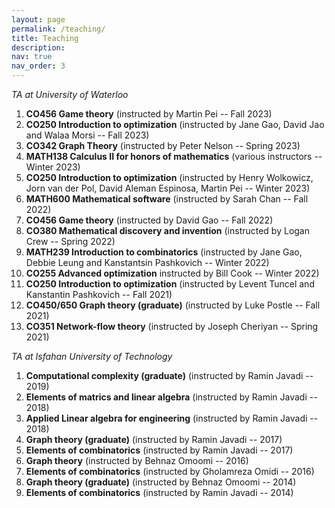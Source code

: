```yaml
---
layout: page
permalink: /teaching/
title: Teaching
description:
nav: true
nav_order: 3
---
```


_TA at University of Waterloo_


1. **CO456 Game theory** (instructed by Martin Pei -- Fall 2023)
2. **CO250 Introduction to optimization** (instructed by Jane Gao, David Jao and Walaa Morsi -- Fall 2023)
3. **CO342 Graph Theory** (instructed by Peter Nelson -- Spring 2023)
4. **MATH138 Calculus II for honors of mathematics** (various instructors -- Winter 2023)
5. **CO250 Introduction to optimization** (instructed by Henry Wolkowicz, Jorn van der Pol, David Aleman Espinosa, Martin Pei -- Winter 2023)
6. **MATH600 Mathematical software** (instructed by Sarah Chan -- Fall 2022)
7. **CO456 Game theory** (instructed by David Gao -- Fall 2022)
8. **CO380 Mathematical discovery and invention** (instructed by Logan Crew -- Spring 2022)
9. **MATH239 Introduction to combinatorics** (instructed by Jane Gao, Debbie Leung and Kanstantsin Pashkovich -- Winter 2022)
10. **CO255 Advanced optimization** instructed by Bill Cook -- Winter 2022)
11. **CO250 Introduction to optimization** (instructed by Levent Tuncel and Kanstantin Pashkovich -- Fall 2021)
12. **CO450/650 Graph theory (graduate)** (instructed by Luke Postle -- Fall 2021)
13. **CO351 Network-flow theory** (instructed by Joseph Cheriyan -- Spring 2021)


    

_TA at Isfahan University of Technology_

1. **Computational complexity (graduate)** (instructed by Ramin Javadi -- 2019)
2. **Elements of matrics and linear algebra** (instructed by Ramin Javadi -- 2018)
3. **Applied Linear algebra for engineering** (instructed by Ramin Javadi -- 2018)
4. **Graph theory (graduate)** (instructed by Ramin Javadi -- 2017)
5. **Elements of combinatorics** (instructed by Ramin Javadi -- 2017)
6. **Graph theory** (instructed by Behnaz Omoomi -- 2016)
7. **Elements of combinatorics** (instructed by Gholamreza Omidi -- 2016)
8. **Graph theory (graduate)** (instructed by Behnaz Omoomi -- 2014)
9. **Elements of combinatorics** (instructed by Ramin Javadi -- 2014)
